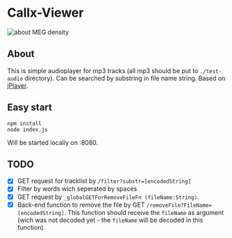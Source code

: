 # Callx-Viewer

![about MEG density](./imgs/callx-viewer.gif)

## About

This is simple audioplayer for mp3 tracks (all mp3 should be put to `./test-audio` directory).
Can be searched by substring in file name string.
Based on [jPlayer](http://jplayer.org/latest/demo-02-jPlayerPlaylist/?theme=0).

## Easy start

```
npm install
node index.js
```

Will be started locally on :8080.

## TODO

- [x] GET request for tracklist by `/filter?substr=[encodedString]`
- [x] Filter by words wich seperated by spaces
- [x] GET request by `_globalGETForRemoveFileFn (fileName:String)`.
- [x] Back-end function to remove the file by GET `/removeFile?FileName=[encodedString]`. This function should receive the `fileName` as argument (wich was not decoded yet - the `fileName` will be decoded in this function).
